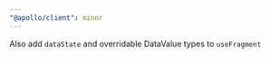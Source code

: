 ```yaml
---
"@apollo/client": minor
---
```


Also add `dataState` and overridable DataValue types to `useFragment`

